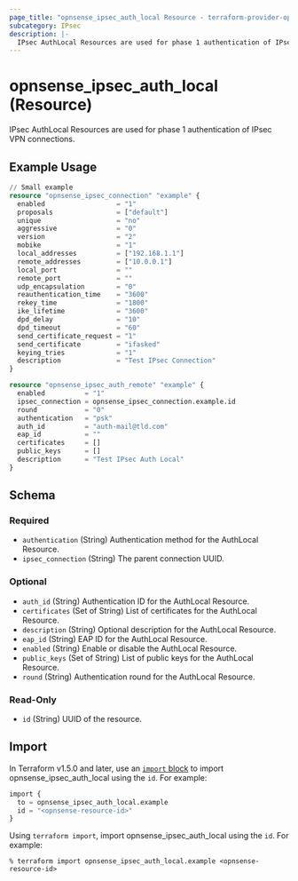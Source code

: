 ```yaml
---
page_title: "opnsense_ipsec_auth_local Resource - terraform-provider-opnsense"
subcategory: IPsec
description: |-
  IPsec AuthLocal Resources are used for phase 1 authentication of IPsec VPN connections.
---
```


# opnsense_ipsec_auth_local (Resource)

IPsec AuthLocal Resources are used for phase 1 authentication of IPsec VPN connections.

## Example Usage

```terraform
// Small example
resource "opnsense_ipsec_connection" "example" {
  enabled                  = "1"
  proposals                = ["default"]
  unique                   = "no"
  aggressive               = "0"
  version                  = "2"
  mobike                   = "1"
  local_addresses          = ["192.168.1.1"]
  remote_addresses         = ["10.0.0.1"]
  local_port               = ""
  remote_port              = ""
  udp_encapsulation        = "0"
  reauthentication_time    = "3600"
  rekey_time               = "1800"
  ike_lifetime             = "3600"
  dpd_delay                = "10"
  dpd_timeout              = "60"
  send_certificate_request = "1"
  send_certificate         = "ifasked"
  keying_tries             = "1"
  description              = "Test IPsec Connection"
}

resource "opnsense_ipsec_auth_remote" "example" {
  enabled          = "1"
  ipsec_connection = opnsense_ipsec_connection.example.id
  round            = "0"
  authentication   = "psk"
  auth_id          = "auth-mail@tld.com"
  eap_id           = ""
  certificates     = []
  public_keys      = []
  description      = "Test IPsec Auth Local"
}
```

<!-- schema generated by tfplugindocs -->
## Schema

### Required

- `authentication` (String) Authentication method for the AuthLocal Resource.
- `ipsec_connection` (String) The parent connection UUID.

### Optional

- `auth_id` (String) Authentication ID for the AuthLocal Resource.
- `certificates` (Set of String) List of certificates for the AuthLocal Resource.
- `description` (String) Optional description for the AuthLocal Resource.
- `eap_id` (String) EAP ID for the AuthLocal Resource.
- `enabled` (String) Enable or disable the AuthLocal Resource.
- `public_keys` (Set of String) List of public keys for the AuthLocal Resource.
- `round` (String) Authentication round for the AuthLocal Resource.

### Read-Only

- `id` (String) UUID of the resource.

## Import

In Terraform v1.5.0 and later, use an [`import` block](https://developer.hashicorp.com/terraform/language/import) to import opnsense_ipsec_auth_local using the `id`. For example:

```terraform
import {
  to = opnsense_ipsec_auth_local.example
  id = "<opnsense-resource-id>"
}
```

Using `terraform import`, import opnsense_ipsec_auth_local using the `id`. For example:

```console
% terraform import opnsense_ipsec_auth_local.example <opnsense-resource-id>
```